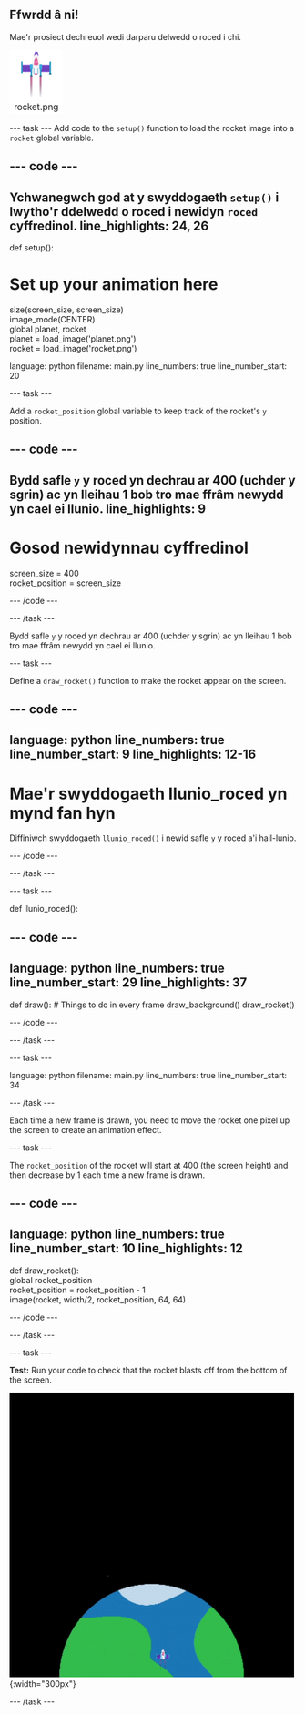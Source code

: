 ## Ffwrdd â ni!

Mae'r prosiect dechreuol wedi darparu delwedd o roced i chi.

![Delwedd o'r roced yn llyfrgell ddelweddau Trinket.](images/rocket_image.png)

--- task --- Add code to the `setup()` function to load the rocket image into a `rocket` global variable.

<div class="c-project-code">

--- code ---
---
Ychwanegwch god at y swyddogaeth `setup()` i lwytho'r ddelwedd o roced i newidyn `roced` cyffredinol.
line_highlights: 24, 26
---

def setup():   
# Set up your animation here   
size(screen_size, screen_size)   
image_mode(CENTER)   
global planet, rocket   
planet = load_image('planet.png')    
rocket = load_image('rocket.png')

language: python filename: main.py line_numbers: true line_number_start: 20

--- task ---

Add a `rocket_position` global variable to keep track of the rocket's `y` position.

--- code ---
---
Bydd safle `y` y roced yn dechrau ar 400 (uchder y sgrin) ac yn lleihau 1 bob tro mae ffrâm newydd yn cael ei llunio.
line_highlights: 9
---

# Gosod newidynnau cyffredinol
screen_size = 400    
rocket_position = screen_size

--- /code ---

--- /task ---


Bydd safle `y` y roced yn dechrau ar 400 (uchder y sgrin) ac yn lleihau 1 bob tro mae ffrâm newydd yn cael ei llunio.

--- task ---

Define a `draw_rocket()` function to make the rocket appear on the screen.

--- code ---
---
language: python line_numbers: true line_number_start: 9
line_highlights: 12-16
---

# Mae'r swyddogaeth llunio_roced yn mynd fan hyn
Diffiniwch swyddogaeth `llunio_roced()` i newid safle `y` y roced a'i hail-lunio.


--- /code ---

--- /task ---

--- task ---

def llunio_roced():

--- code ---
---
language: python line_numbers: true line_number_start: 29
line_highlights: 37
---

def draw(): # Things to do in every frame draw_background() draw_rocket()


--- /code ---

--- /task ---

--- task ---

language: python filename: main.py line_numbers: true line_number_start: 34

--- /task ---


Each time a new frame is drawn, you need to move the rocket one pixel up the screen to create an animation effect.


--- task ---

The `rocket_position` of the rocket will start at 400 (the screen height) and then decrease by 1 each time a new frame is drawn.


--- code ---
---
language: python line_numbers: true line_number_start: 10
line_highlights: 12
---

def draw_rocket():   
global rocket_position     
rocket_position = rocket_position - 1    
image(rocket, width/2, rocket_position, 64, 64)

--- /code ---

--- /task ---


--- task ---

**Test:** Run your code to check that the rocket blasts off from the bottom of the screen.


![A rocket flying at a steady speed from the bottom to the top of the screen.](images/fly.gif){:width="300px"}

--- /task ---

